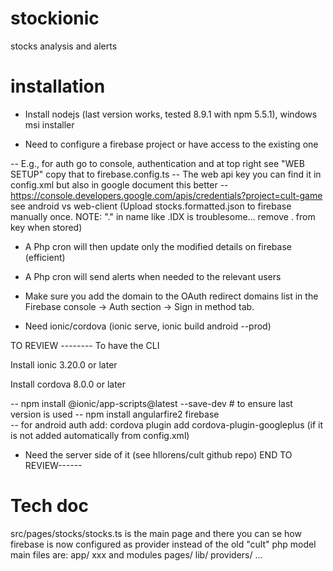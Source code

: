 # stockionic
stocks analysis and alerts

# installation
- Install nodejs (last version works, tested 8.9.1 with npm 5.5.1), windows msi installer

- Need to configure a firebase project or have access to the existing one

-- E.g., for auth go to console, authentication and at top right see "WEB SETUP" copy that to firebase.config.ts
-- The web api key you can find it in config.xml but also in google document this better
-- https://console.developers.google.com/apis/credentials?project=cult-game see android vs web-client
(Upload stocks.formatted.json to firebase manually once. NOTE: "." in name like .IDX is troublesome… remove . from key when stored)

- A Php cron will then update only the modified details on firebase (efficient)
- A Php cron will send alerts when needed to the relevant users


- Make sure you add the domain to the OAuth redirect domains list in the Firebase console -> Auth section -> Sign in method tab.


- Need ionic/cordova (ionic serve, ionic build android --prod)

TO REVIEW --------
To have the CLI

Install  ionic 3.20.0 or later

Install cordova 8.0.0 or later

-- npm install @ionic/app-scripts@latest --save-dev  # to ensure last version is used
-- npm install angularfire2 firebase  
-- for android auth add: cordova plugin add cordova-plugin-googleplus (if it is not added automatically from config.xml)

- Need the server side of it (see hllorens/cult github repo)
END TO REVIEW------



# Tech doc
src/pages/stocks/stocks.ts is the main page and there you can se how firebase is now configured as provider instead of the old "cult" php model
main files are:
app/  xxx and modules
pages/
lib/
providers/
...

